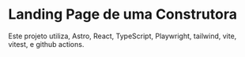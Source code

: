 # Landing Page de uma Construtora

Este projeto utiliza, Astro, React, TypeScript, Playwright, tailwind, vite, vitest, e github actions.
